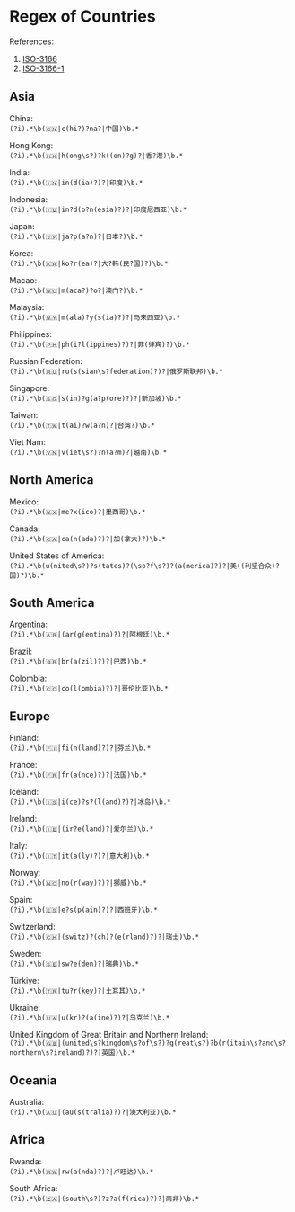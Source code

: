 # Regex of Countries  

References:  
1. [ISO-3166](https://www.iso.org/iso-3166-country-codes.html)  
2. [ISO-3166-1](https://www.iso.org/standard/72482.html)

## Asia  

China:  
`(?i).*\b(🇨🇳|c(hi?)?na?|中国)\b.*`  

Hong Kong:  
`(?i).*\b(🇭🇰|h(ong\s?)?k((on)?g)?|香?港)\b.*`   

India:  
`(?i).*\b(🇮🇳|in(d(ia)?)?|印度)\b.*`  

Indonesia:  
`(?i).*\b(🇮🇩|in?d(o?n(esia)?)?|印度尼西亚)\b.*`  

Japan:  
`(?i).*\b(🇯🇵|ja?p(a?n)?|日本?)\b.*`  

Korea:  
`(?i).*\b(🇰🇷|ko?r(ea)?|大?韩(民?国)?)\b.*`  

Macao:  
`(?i).*\b(🇲🇴|m(aca?)?o?|澳门?)\b.*`  

Malaysia:  
`(?i).*\b(🇲🇾|m(ala)?y(s(ia)?)?|马来西亚)\b.*`  

Philippines:  
`(?i).*\b(🇵🇭|ph(i?l(ippines)?)?|菲(律宾)?)\b.*`  

Russian Federation:  
`(?i).*\b(🇷🇺|ru(s(sian\s?federation)?)?|俄罗斯联邦)\b.*`  

Singapore:  
`(?i).*\b(🇸🇬|s(in)?g(a?p(ore)?)?|新加坡)\b.*`  

Taiwan:  
`(?i).*\b(🇹🇼|t(ai)?w(a?n)?|台湾?)\b.*`  

Viet Nam:  
`(?i).*\b(🇻🇳|v(iet\s?)?n(a?m)?|越南)\b.*`  

## North America  

Mexico:  
`(?i).*\b(🇲🇽|me?x(ico)?|墨西哥)\b.*`  

Canada:  
`(?i).*\b(🇨🇦|ca(n(ada)?)?|加(拿大)?)\b.*`  

United States of America:  
`(?i).*\b(u(nited\s?)?s(tates)?(\so?f\s?)?(a(merica)?)?|美((利坚合众)?国)?)\b.*`  

## South America  

Argentina:  
`(?i).*\b(🇦🇷|(ar(g(entina)?)?|阿根廷)\b.*`  

Brazil:  
`(?i).*\b(🇧🇷|br(a(zil)?)?|巴西)\b.*`  

Colombia:  
`(?i).*\b(🇨🇴|co(l(ombia)?)?|哥伦比亚)\b.*`  

## Europe  

Finland:  
`(?i).*\b(🇫🇮|fi(n(land)?)?|芬兰)\b.*`  

France:  
`(?i).*\b(🇫🇷|fr(a(nce)?)?|法国)\b.*`  

Iceland:  
`(?i).*\b(🇮🇸|i(ce)?s?(l(and)?)?|冰岛)\b.*`  

Ireland:  
`(?i).*\b(🇮🇪|(ir?e(land)?|爱尔兰)\b.*`  

Italy:  
`(?i).*\b(🇮🇹|it(a(ly)?)?|意大利)\b.*`  

Norway:  
`(?i).*\b(🇳🇴|no(r(way)?)?|挪威)\b.*`  

Spain:  
`(?i).*\b(🇪🇸|e?s(p(ain)?)?|西班牙)\b.*`  

Switzerland:  
`(?i).*\b(🇨🇭|(switz)?(ch)?(e(rland)?)?|瑞士)\b.*`  

Sweden:  
`(?i).*\b(🇸🇪|sw?e(den)?|瑞典)\b.*`  

Türkiye:  
`(?i).*\b(🇹🇷|tu?r(key)?|土耳其)\b.*`  

Ukraine:  
`(?i).*\b(🇺🇦|u(kr)?(a(ine)?)?|乌克兰)\b.*`  

United Kingdom of Great Britain and Northern Ireland:  
`(?i).*\b(🇬🇧|(united\s?kingdom\s?of\s?)?g(reat\s?)?b(r(itain\s?and\s?northern\s?ireland)?)?|英国)\b.*`  

## Oceania  

Australia:  
`(?i).*\b(🇦🇺|(au(s(tralia)?)?|澳大利亚)\b.*`  

## Africa  

Rwanda:  
`(?i).*\b(🇷🇼|rw(a(nda)?)?|卢旺达)\b.*`  

South Africa:  
`(?i).*\b(🇿🇦|(south\s?)?z?a(f(rica)?)?|南非)\b.*`  
